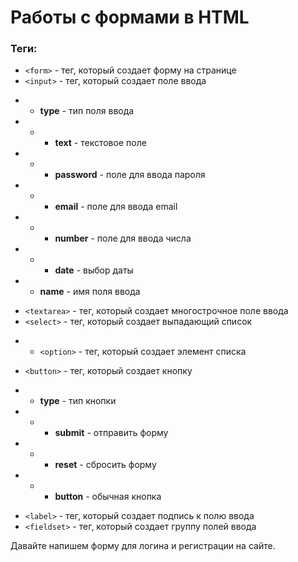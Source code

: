 # Работы с формами в HTML

### Теги:
- `<form>` - тег, который создает форму на странице
- `<input>` - тег, который создает поле ввода
* * **type** - тип поля ввода
* * * **text** - текстовое поле
* * * **password** - поле для ввода пароля
* * * **email** - поле для ввода email
* * * **number** - поле для ввода числа
* * * **date** - выбор даты
* * **name** - имя поля ввода

- `<textarea>` - тег, который создает многострочное поле ввода
- `<select>` - тег, который создает выпадающий список
* * `<option>` - тег, который создает элемент списка

- `<button>` - тег, который создает кнопку
* * **type** - тип кнопки
* * * **submit** - отправить форму
* * * **reset** - сбросить форму
* * * **button** - обычная кнопка

- `<label>` - тег, который создает подпись к полю ввода
- `<fieldset>` - тег, который создает группу полей ввода

Давайте напишем форму для логина и регистрации на сайте. 



